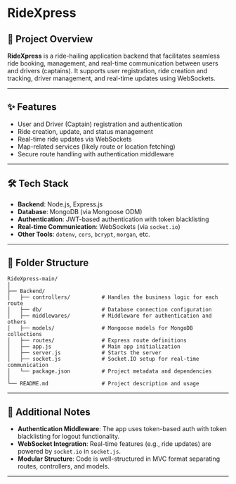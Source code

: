 # RideXpress

## 🚀 Project Overview

**RideXpress** is a ride-hailing application backend that facilitates seamless ride booking, management, and real-time communication between users and drivers (captains). It supports user registration, ride creation and tracking, driver management, and real-time updates using WebSockets.

---

## ✨ Features

- User and Driver (Captain) registration and authentication
- Ride creation, update, and status management
- Real-time ride updates via WebSockets
- Map-related services (likely route or location fetching)
- Secure route handling with authentication middleware

---

## 🛠 Tech Stack

- **Backend**: Node.js, Express.js
- **Database**: MongoDB (via Mongoose ODM)
- **Authentication**: JWT-based authentication with token blacklisting
- **Real-time Communication**: WebSockets (via `socket.io`)
- **Other Tools**: `dotenv`, `cors`, `bcrypt`, `morgan`, etc.

---

## 📁 Folder Structure

```
RideXpress-main/
│
├── Backend/
│   ├── controllers/          # Handles the business logic for each route
│   ├── db/                   # Database connection configuration
│   ├── middlewares/          # Middleware for authentication and others
│   ├── models/               # Mongoose models for MongoDB collections
│   ├── routes/               # Express route definitions
│   ├── app.js                # Main app initialization
│   ├── server.js             # Starts the server
│   ├── socket.js             # Socket.IO setup for real-time communication
│   └── package.json          # Project metadata and dependencies
│
└── README.md                 # Project description and usage
```

---

## 📌 Additional Notes

- **Authentication Middleware**: The app uses token-based auth with token blacklisting for logout functionality.
- **WebSocket Integration**: Real-time features (e.g., ride updates) are powered by `socket.io` in `socket.js`.
- **Modular Structure**: Code is well-structured in MVC format separating routes, controllers, and models.

---
